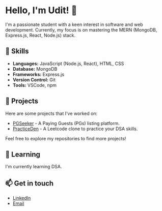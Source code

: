 
<!--
**UditJain2622004/UditJain2622004** is a ✨ _special_ ✨ repository because its `README.md` (this file) appears on your GitHub profile.

Here are some ideas to get you started:

- 🔭 I’m currently working on ...
- 🌱 I’m currently learning ...
- 👯 I’m looking to collaborate on ...
- 🤔 I’m looking for help with ...
- 💬 Ask me about ...
- 📫 How to reach me: ...
- 😄 Pronouns: ...
- ⚡ Fun fact: ...
-->
# Hello, I'm Udit! 👋

I'm a passionate student with a keen interest in software and web development. Currently, my focus is on mastering the MERN (MongoDB, Express.js, React, Node.js) stack.

## 🚀 Skills

- **Languages:** JavaScript (Node.js, React), HTML, CSS
- **Database:** MongoDB
- **Frameworks:** Express.js
- **Version Control:** Git
- **Tools:** VSCode, npm

## 🔭 Projects

Here are some projects that I've worked on:

- [PGSeeker](https://pgseeker.netlify.app/)  - A Paying Guests (PGs) listing platform.
- [PracticeDen](https://practiceden.netlify.app/) - A Leetcode clone to practice your DSA skills.

Feel free to explore my repositories to find more projects!

## 🌱 Learning

I'm currently learning DSA.

## 📫 Get in touch

- [LinkedIn](https://www.linkedin.com/in/uditjain26/)
- [Email](mailto:uditjain2622004@gmail.com)

